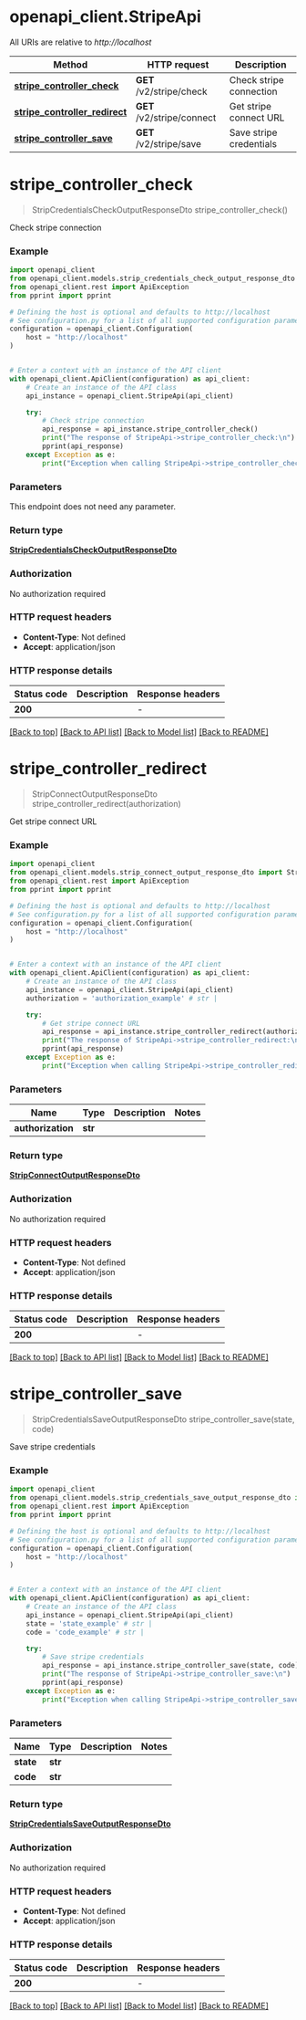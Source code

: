 # openapi_client.StripeApi

All URIs are relative to *http://localhost*

Method | HTTP request | Description
------------- | ------------- | -------------
[**stripe_controller_check**](StripeApi.md#stripe_controller_check) | **GET** /v2/stripe/check | Check stripe connection
[**stripe_controller_redirect**](StripeApi.md#stripe_controller_redirect) | **GET** /v2/stripe/connect | Get stripe connect URL
[**stripe_controller_save**](StripeApi.md#stripe_controller_save) | **GET** /v2/stripe/save | Save stripe credentials


# **stripe_controller_check**
> StripCredentialsCheckOutputResponseDto stripe_controller_check()

Check stripe connection

### Example


```python
import openapi_client
from openapi_client.models.strip_credentials_check_output_response_dto import StripCredentialsCheckOutputResponseDto
from openapi_client.rest import ApiException
from pprint import pprint

# Defining the host is optional and defaults to http://localhost
# See configuration.py for a list of all supported configuration parameters.
configuration = openapi_client.Configuration(
    host = "http://localhost"
)


# Enter a context with an instance of the API client
with openapi_client.ApiClient(configuration) as api_client:
    # Create an instance of the API class
    api_instance = openapi_client.StripeApi(api_client)

    try:
        # Check stripe connection
        api_response = api_instance.stripe_controller_check()
        print("The response of StripeApi->stripe_controller_check:\n")
        pprint(api_response)
    except Exception as e:
        print("Exception when calling StripeApi->stripe_controller_check: %s\n" % e)
```



### Parameters

This endpoint does not need any parameter.

### Return type

[**StripCredentialsCheckOutputResponseDto**](StripCredentialsCheckOutputResponseDto.md)

### Authorization

No authorization required

### HTTP request headers

 - **Content-Type**: Not defined
 - **Accept**: application/json

### HTTP response details

| Status code | Description | Response headers |
|-------------|-------------|------------------|
**200** |  |  -  |

[[Back to top]](#) [[Back to API list]](../README.md#documentation-for-api-endpoints) [[Back to Model list]](../README.md#documentation-for-models) [[Back to README]](../README.md)

# **stripe_controller_redirect**
> StripConnectOutputResponseDto stripe_controller_redirect(authorization)

Get stripe connect URL

### Example


```python
import openapi_client
from openapi_client.models.strip_connect_output_response_dto import StripConnectOutputResponseDto
from openapi_client.rest import ApiException
from pprint import pprint

# Defining the host is optional and defaults to http://localhost
# See configuration.py for a list of all supported configuration parameters.
configuration = openapi_client.Configuration(
    host = "http://localhost"
)


# Enter a context with an instance of the API client
with openapi_client.ApiClient(configuration) as api_client:
    # Create an instance of the API class
    api_instance = openapi_client.StripeApi(api_client)
    authorization = 'authorization_example' # str | 

    try:
        # Get stripe connect URL
        api_response = api_instance.stripe_controller_redirect(authorization)
        print("The response of StripeApi->stripe_controller_redirect:\n")
        pprint(api_response)
    except Exception as e:
        print("Exception when calling StripeApi->stripe_controller_redirect: %s\n" % e)
```



### Parameters


Name | Type | Description  | Notes
------------- | ------------- | ------------- | -------------
 **authorization** | **str**|  | 

### Return type

[**StripConnectOutputResponseDto**](StripConnectOutputResponseDto.md)

### Authorization

No authorization required

### HTTP request headers

 - **Content-Type**: Not defined
 - **Accept**: application/json

### HTTP response details

| Status code | Description | Response headers |
|-------------|-------------|------------------|
**200** |  |  -  |

[[Back to top]](#) [[Back to API list]](../README.md#documentation-for-api-endpoints) [[Back to Model list]](../README.md#documentation-for-models) [[Back to README]](../README.md)

# **stripe_controller_save**
> StripCredentialsSaveOutputResponseDto stripe_controller_save(state, code)

Save stripe credentials

### Example


```python
import openapi_client
from openapi_client.models.strip_credentials_save_output_response_dto import StripCredentialsSaveOutputResponseDto
from openapi_client.rest import ApiException
from pprint import pprint

# Defining the host is optional and defaults to http://localhost
# See configuration.py for a list of all supported configuration parameters.
configuration = openapi_client.Configuration(
    host = "http://localhost"
)


# Enter a context with an instance of the API client
with openapi_client.ApiClient(configuration) as api_client:
    # Create an instance of the API class
    api_instance = openapi_client.StripeApi(api_client)
    state = 'state_example' # str | 
    code = 'code_example' # str | 

    try:
        # Save stripe credentials
        api_response = api_instance.stripe_controller_save(state, code)
        print("The response of StripeApi->stripe_controller_save:\n")
        pprint(api_response)
    except Exception as e:
        print("Exception when calling StripeApi->stripe_controller_save: %s\n" % e)
```



### Parameters


Name | Type | Description  | Notes
------------- | ------------- | ------------- | -------------
 **state** | **str**|  | 
 **code** | **str**|  | 

### Return type

[**StripCredentialsSaveOutputResponseDto**](StripCredentialsSaveOutputResponseDto.md)

### Authorization

No authorization required

### HTTP request headers

 - **Content-Type**: Not defined
 - **Accept**: application/json

### HTTP response details

| Status code | Description | Response headers |
|-------------|-------------|------------------|
**200** |  |  -  |

[[Back to top]](#) [[Back to API list]](../README.md#documentation-for-api-endpoints) [[Back to Model list]](../README.md#documentation-for-models) [[Back to README]](../README.md)

